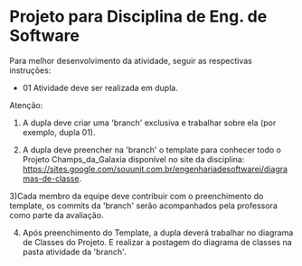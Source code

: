 # Projeto para Disciplina de Eng. de Software 


Para melhor desenvolvimento da atividade, seguir as respectivas instruções:
 - 01 Atividade deve ser realizada em dupla.

Atenção: 
1) A dupla deve criar uma 'branch' exclusiva e trabalhar sobre ela (por exemplo, dupla 01). 

2) A dupla deve preencher na 'branch' o template para conhecer todo o Projeto Champs_da_Galaxia disponível no site da disciplina: <https://sites.google.com/souunit.com.br/engenhariadesoftwarei/diagramas-de-classe>.

3)Cada membro da equipe deve contribuir com o preenchimento do template, os commits da 'branch' serão acompanhados pela professora como parte da avaliação.

4) Após preenchimento do Template, a dupla deverá trabalhar no diagrama de Classes do Projeto. E realizar a postagem do diagrama de classes na pasta atividade da 'branch'.
